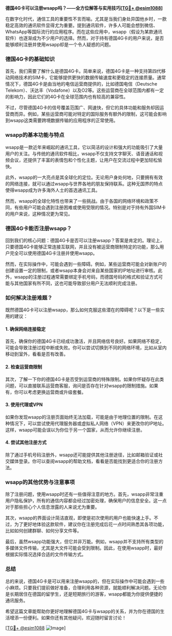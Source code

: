 **德国4G卡可以注册wsapp吗？——全方位解答与实用技巧[[TG💪+ @esim1088](https://t.me/s/esim1088)]**

在数字化时代，通信工具的重要性不言而喻。尤其是当我们身处异国他乡时，一款稳定高效的通讯软件显得尤为重要。提到通讯软件，许多人可能会想到微信、WhatsApp等国际流行的应用程序。而在这些应用中，wsapp（假设为某款通讯软件）也逐渐成为不少用户的选择。然而，对于持有德国4G卡的用户来说，是否能够顺利注册并使用wsapp却是一个令人疑惑的问题。

### 德国4G卡的基础知识

首先，我们需要了解什么是德国4G卡。简单来说，德国4G卡是一种支持第四代移动网络技术的SIM卡，它能够提供更快的数据传输速度和更稳定的连接质量。通常情况下，德国4G卡是由当地的电信运营商提供的，比如德国电信（Deutsche Telekom）、沃达丰（Vodafone）以及O2等。这些运营商在全球范围内都有一定的影响力，因此它们的4G卡在全球范围内也有较高的兼容性。

不过，尽管德国4G卡的信号覆盖范围广、网速快，但它的具体功能和服务却因运营商而异。例如，某些运营商可能对特定的国际服务有额外的限制，这可能会影响到wsapp这类需要跨境数据传输的应用程序的正常使用。

### wsapp的基本功能与特点

wsapp是一款近年来崛起的通讯工具，它以简洁的设计和强大的功能吸引了大量用户的关注。与传统的通讯软件相比，wsapp不仅支持文字聊天、语音通话和视频会议，还提供了丰富的表情包和个性化主题，让用户在交流过程中更加轻松愉快。

此外，wsapp的一大亮点是其全球化的定位。无论用户身处何地，只要拥有有效的网络连接，就可以通过wsapp与世界各地的朋友保持联系。这种无国界的特点使得wsapp成为许多海外人士的首选通讯工具。

然而，wsapp的全球化特性也带来了一些挑战。由于各国的网络环境和政策不同，有些用户可能会遇到注册困难或使用受限的情况。特别是对于持有外国SIM卡的用户来说，这种情况更为常见。

### 德国4G卡能否注册wsapp？

回到我们的核心问题：德国4G卡是否可以注册wsapp？答案是肯定的。理论上，只要德国4G卡能够正常连接互联网，并且没有被运营商限制特定的功能，那么用户完全可以使用德国4G卡注册并使用wsapp。

然而，在实际操作中，可能会遇到一些障碍。例如，某些运营商可能会对新账户的创建设置一定的限制，或者wsapp本身会对来自某些国家的IP地址进行审核。此外，wsapp的注册过程通常需要绑定手机号码，而德国号码的格式和验证方式可能与其他国家有所不同，这也可能导致部分用户无法顺利完成注册。

### 如何解决注册难题？

既然德国4G卡可以注册wsapp，那么如何克服这些潜在的障碍呢？以下是一些实用的建议：

#### 1. 确保网络连接稳定
首先，确保你的德国4G卡已经成功激活，并且网络信号良好。如果网络不稳定，可能会导致注册过程中断或失败。你可以尝试切换到不同的网络环境，比如从室内移动到室外，看看是否有改善。

#### 2. 检查运营商限制
其次，了解一下你的德国4G卡是否受到运营商的特殊限制。如果你怀疑存在此类问题，可以直接联系运营商客服，询问是否存在针对wsapp的限制措施。如果有，你可以考虑更换运营商或升级套餐。

#### 3. 使用代理或VPN
如果你发现wsapp的注册页面始终无法加载，可能是由于地理位置的限制。在这种情况下，可以尝试使用代理服务器或虚拟私人网络（VPN）来更改你的IP地址。这样，wsapp可能会误以为你位于另一个国家，从而允许你继续注册。

#### 4. 尝试其他注册方式
除了通过手机号码注册外，wsapp还可能提供其他注册途径，比如邮箱验证或社交媒体登录。你可以查阅wsapp的帮助文档，看看是否能找到更适合你的注册方法。

### wsapp的其他优势与注意事项

除了注册问题，使用wsapp时还有一些值得注意的地方。首先，wsapp非常注重用户隐私保护，所有的通信内容都会经过加密处理，确保用户的信息安全。这一点对于那些担心个人信息泄露的人来说尤为重要。

其次，wsapp的界面设计简洁直观，即使是初次使用的用户也能快速上手。不过，为了更好地体验这款软件，建议你在注册完成后花一点时间熟悉其各项功能，比如如何创建群聊、如何分享文件等。

最后，虽然wsapp功能强大，但它并非万能。例如，wsapp并不支持所有类型的多媒体文件传输，尤其是大文件可能会受到限制。因此，在使用wsapp时，最好根据实际情况选择合适的文件传输方式。

### 总结

总的来说，德国4G卡是可以用来注册wsapp的，但在实际操作中可能会遇到一些小麻烦。只要我们提前做好准备，合理利用各种资源，就能顺利解决问题。无论你是长期居住在德国的留学生，还是短期旅行的游客，wsapp都能为你提供便捷的通讯服务。

希望这篇文章能帮助你更好地理解德国4G卡与wsapp的关系，并为你在德国的生活增添一份便利。如果你还有其他疑问，欢迎随时留言讨论！

[[TG💪+ @esim1088](https://t.me/s/esim1088) ![Image](https://i.postimg.cc/4NQfJmqS/Snipaste-2025-05-13-00-14-12.png)]